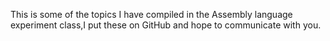 This is some of the topics I have compiled in the Assembly language experiment class,I put these on GitHub and hope to communicate with you.